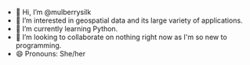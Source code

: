 - 👋 Hi, I’m @mulberrysilk
- 👀 I’m interested in geospatial data and its large variety of applications.
- 🌱 I’m currently learning Python.
- 💞️ I’m looking to collaborate on nothing right now as I'm so new to programming.
- 😄 Pronouns: She/her


<!---
mulberrysilk/mulberrysilk is a ✨ special ✨ repository because its `README.md` (this file) appears on your GitHub profile.
You can click the Preview link to take a look at your changes.
--->
